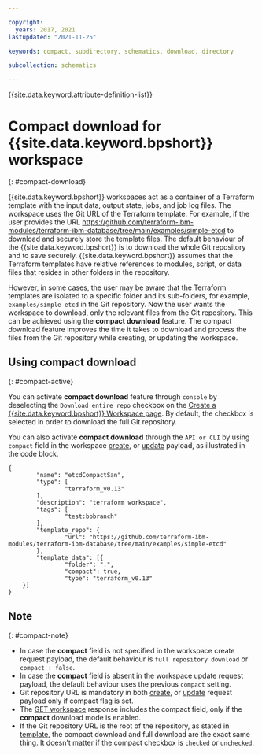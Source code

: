 ```yaml
---

copyright:
  years: 2017, 2021
lastupdated: "2021-11-25"

keywords: compact, subdirectory, schematics, download, directory

subcollection: schematics

---
```


{{site.data.keyword.attribute-definition-list}}

# Compact download for {{site.data.keyword.bpshort}} workspace
{: #compact-download}

{{site.data.keyword.bpshort}} workspaces act as a container of a Terraform template with the input data, output state, jobs, and job log files. The workspace uses the Git URL of the Terraform template. For example, if the user provides the URL https://github.com/terraform-ibm-modules/terraform-ibm-database/tree/main/examples/simple-etcd to download and securely store the template files. The default behaviour of the {{site.data.keyword.bpshort}} is to download the whole Git repository and to save securely. {{site.data.keyword.bpshort}} assumes that the Terraform templates have relative references to modules, script, or data files that resides in other folders in the repository. 

However, in some cases, the user may be aware that the Terraform templates are isolated to a specific folder and its sub-folders, for example, `examples/simple-etcd` in the Git repository. Now the user wants the workspace to download, only the relevant files from the Git repository. This can be achieved using the **compact download** feature. The compact download feature improves the time it takes to download and process the files from the Git repository while creating, or updating the workspace.

## Using compact download
{: #compact-active}

You can activate **compact download** feature through `console` by deselecting the `Download entire repo` checkbox on the [Create a {{site.data.keyword.bpshort}} Workspace page](https://cloud.ibm.com/schematics/workspaces/create). By default, the checkbox is selected in order to download the full Git repository.

You can also activate **compact download** through the `API or CLI` by using `compact` field in the workspace [create](/apidocs/schematics/schematics#create-workspace), or [update](/apidocs/schematics/schematics#replace-workspace) payload, as illustrated in the code block.
```text
{
        "name": "etcdCompactSan",
        "type": [
                "terraform_v0.13"
        ],
        "description": "terraform workspace",
        "tags": [
                "test:bbbranch"
        ],
        "template_repo": {
                "url": "https://github.com/terraform-ibm-modules/terraform-ibm-database/tree/main/examples/simple-etcd"
        },
        "template_data": [{
                "folder": ".",
                "compact": true,
                "type": "terraform_v0.13"
    }]
}
```
## Note
{: #compact-note}

- In case the **compact** field is not specified in the workspace create request payload, the default behaviour is `full repository download` or `compact : false`.
- In case the **compact** field is absent in the workspace update request payload, the default behaviour uses the previous `compact` setting.
- Git repository URL is mandatory in both [create](/apidocs/schematics/schematics#create-workspace), or [update](/apidocs/schematics/schematics#replace-workspace) request payload only if compact flag is set.
- The [GET workspace](/apidocs/schematics/schematics#get-workspace) response includes the compact field, only if the **compact** download mode is enabled.
- If the Git repository URL is the root of the repository, as stated in [template](https://github.com/Cloud-Schematics/LEMP), the compact download and full download are the exact same thing. It doesn't matter if the compact checkbox is `checked` or `unchecked`.
